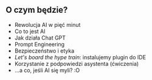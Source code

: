 ## O czym będzie?

* Rewolucja AI w pięć minut
* Co to jest AI
* Jak działa Chat GPT
* Prompt Engineering
* Bezpieczeństwo i etyka
* _Let's board the hype train_: instalujemy plugin do IDE
* Korzystanie z podpowiedzi asystenta (ćwiczenia)
* ...a co, jeśli AI się myli? :O

<!-- * Co to właściwie jest ten ChatGPT?
* Dlaczego model językowy (LLM) okazał się przełomem?
* Jak to się ma do programowania? -->